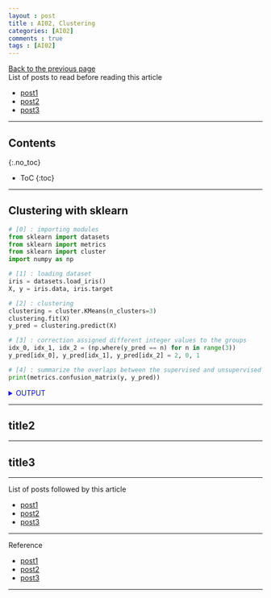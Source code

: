 ```yaml
---
layout : post
title : AI02, Clustering
categories: [AI02]
comments : true
tags : [AI02]
---
```

[Back to the previous page](https://userdyk-github.github.io/Study.html) <br>
List of posts to read before reading this article
- <a href='https://userdyk-github.github.io/'>post1</a>
- <a href='https://userdyk-github.github.io/'>post2</a>
- <a href='https://userdyk-github.github.io/'>post3</a>

---

## Contents
{:.no_toc}

* ToC
{:toc}

<hr class="division1">

## Clustering with sklearn

```python
# [0] : importing modules
from sklearn import datasets
from sklearn import metrics
from sklearn import cluster
import numpy as np

# [1] : loading dataset
iris = datasets.load_iris()
X, y = iris.data, iris.target

# [2] : clustering
clustering = cluster.KMeans(n_clusters=3)
clustering.fit(X)
y_pred = clustering.predict(X)

# [3] : correction assigned different integer values to the groups
idx_0, idx_1, idx_2 = (np.where(y_pred == n) for n in range(3))
y_pred[idx_0], y_pred[idx_1], y_pred[idx_2] = 2, 0, 1

# [4] : summarize the overlaps between the supervised and unsupervised classification
print(metrics.confusion_matrix(y, y_pred))
```
<details markdown="1">
<summary class='jb-small' style="color:blue">OUTPUT</summary>
<hr class='division3'>
```
[[ 0  0 50]
 [48  2  0]
 [14 36  0]]
```
<hr class='division3'>
</details>

<hr class="division2">

## title2

<hr class="division2">

## title3

<hr class="division1">

List of posts followed by this article
- [post1](https://userdyk-github.github.io/)
- <a href='https://userdyk-github.github.io/'>post2</a>
- <a href='https://userdyk-github.github.io/'>post3</a>

---

Reference
- [post1](https://userdyk-github.github.io/)
- <a href='https://userdyk-github.github.io/'>post2</a>
- <a href='https://userdyk-github.github.io/'>post3</a>

---


